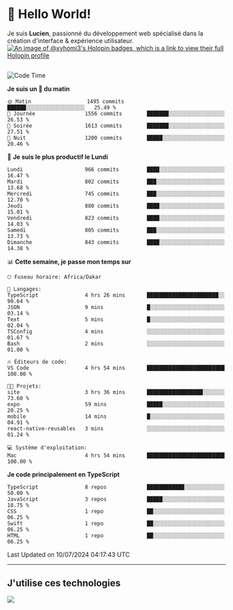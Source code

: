 # 👋 Hello World!

Je suis **Lucien**, passionné du développement web spécialisé dans la création d'interface & expérience utilisateur.
[![An image of @xyhomi3's Holopin badges, which is a link to view their full Holopin profile](https://holopin.me/xyhomi3)](https://holopin.io/@xyhomi3)

##

<!--START_SECTION:waka-->
![Code Time](http://img.shields.io/badge/Code%20Time-1%2C503%20hrs%2059%20mins-blue)

**Je suis un 🐤 du matin** 

```text
🌞 Matin                  1495 commits        ██████░░░░░░░░░░░░░░░░░░░   25.49 % 
🌆 Journée                1556 commits        ███████░░░░░░░░░░░░░░░░░░   26.53 % 
🌃 Soirée                 1613 commits        ███████░░░░░░░░░░░░░░░░░░   27.51 % 
🌙 Nuit                   1200 commits        █████░░░░░░░░░░░░░░░░░░░░   20.46 % 
```
📅 **Je suis le plus productif le Lundi** 

```text
Lundi                    966 commits         ████░░░░░░░░░░░░░░░░░░░░░   16.47 % 
Mardi                    802 commits         ███░░░░░░░░░░░░░░░░░░░░░░   13.68 % 
Mercredi                 745 commits         ███░░░░░░░░░░░░░░░░░░░░░░   12.70 % 
Jeudi                    880 commits         ████░░░░░░░░░░░░░░░░░░░░░   15.01 % 
Vendredi                 823 commits         ████░░░░░░░░░░░░░░░░░░░░░   14.03 % 
Samedi                   805 commits         ███░░░░░░░░░░░░░░░░░░░░░░   13.73 % 
Dimanche                 843 commits         ████░░░░░░░░░░░░░░░░░░░░░   14.38 % 
```


📊 **Cette semaine, je passe mon temps sur** 

```text
🕑︎ Fuseau horaire: Africa/Dakar

💬 Langages: 
TypeScript               4 hrs 26 mins       ███████████████████████░░   90.64 % 
JSON                     9 mins              █░░░░░░░░░░░░░░░░░░░░░░░░   03.14 % 
Text                     5 mins              █░░░░░░░░░░░░░░░░░░░░░░░░   02.04 % 
TSConfig                 4 mins              ░░░░░░░░░░░░░░░░░░░░░░░░░   01.67 % 
Bash                     2 mins              ░░░░░░░░░░░░░░░░░░░░░░░░░   01.00 % 

🔥 Éditeurs de code: 
VS Code                  4 hrs 54 mins       █████████████████████████   100.00 % 

🐱‍💻 Projets: 
site                     3 hrs 36 mins       ██████████████████░░░░░░░   73.60 % 
expo                     59 mins             █████░░░░░░░░░░░░░░░░░░░░   20.25 % 
mobile                   14 mins             █░░░░░░░░░░░░░░░░░░░░░░░░   04.91 % 
react-native-reusables   3 mins              ░░░░░░░░░░░░░░░░░░░░░░░░░   01.24 % 

💻 Système d'exploitation: 
Mac                      4 hrs 54 mins       █████████████████████████   100.00 % 
```

**Je code principalement en TypeScript** 

```text
TypeScript               8 repos             ████████████░░░░░░░░░░░░░   50.00 % 
JavaScript               3 repos             █████░░░░░░░░░░░░░░░░░░░░   18.75 % 
CSS                      1 repo              ██░░░░░░░░░░░░░░░░░░░░░░░   06.25 % 
Swift                    1 repo              ██░░░░░░░░░░░░░░░░░░░░░░░   06.25 % 
HTML                     1 repo              ██░░░░░░░░░░░░░░░░░░░░░░░   06.25 % 
```




 Last Updated on 10/07/2024 04:17:43 UTC
<!--END_SECTION:waka-->
---

## J'utilise ces technologies

<p align="left">
  <a href="https://skillicons.dev">
    <img src="https://skillicons.dev/icons?i=ts,js,md,scss,tailwind,react,docker,express,astro,vite,nextjs,vercel,figma,ableton" />
  </a>
</p>

